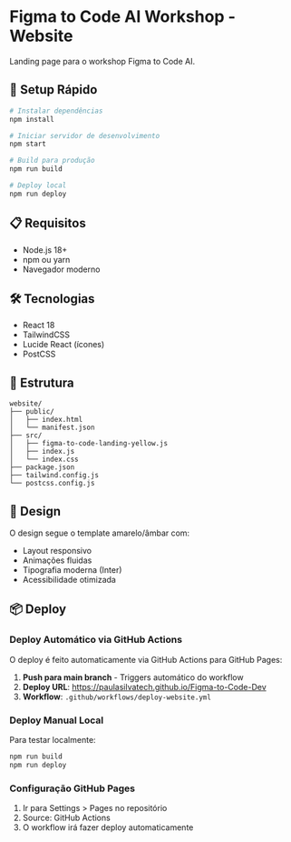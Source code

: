 # Figma to Code AI Workshop - Website

Landing page para o workshop Figma to Code AI.

## 🚀 Setup Rápido

```bash
# Instalar dependências
npm install

# Iniciar servidor de desenvolvimento
npm start

# Build para produção
npm run build

# Deploy local
npm run deploy
```

## 📋 Requisitos

- Node.js 18+
- npm ou yarn
- Navegador moderno

## 🛠️ Tecnologias

- React 18
- TailwindCSS
- Lucide React (ícones)
- PostCSS

## 📁 Estrutura

```
website/
├── public/
│   ├── index.html
│   └── manifest.json
├── src/
│   ├── figma-to-code-landing-yellow.js
│   ├── index.js
│   └── index.css
├── package.json
├── tailwind.config.js
└── postcss.config.js
```

## 🎨 Design

O design segue o template amarelo/âmbar com:
- Layout responsivo
- Animações fluidas
- Tipografia moderna (Inter)
- Acessibilidade otimizada

## 📦 Deploy

### Deploy Automático via GitHub Actions

O deploy é feito automaticamente via GitHub Actions para GitHub Pages:

1. **Push para main branch** - Triggers automático do workflow
2. **Deploy URL**: https://paulasilvatech.github.io/Figma-to-Code-Dev
3. **Workflow**: `.github/workflows/deploy-website.yml`

### Deploy Manual Local

Para testar localmente:

```bash
npm run build
npm run deploy
```

### Configuração GitHub Pages

1. Ir para Settings > Pages no repositório
2. Source: GitHub Actions
3. O workflow irá fazer deploy automaticamente